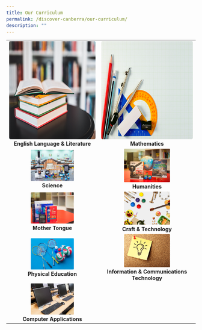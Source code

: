 ```yaml
---
title: Our Curriculum
permalink: /discover-canberra/our-curriculum/
description: ""
---
```

|  |  |  
| :--------: | :--------: | 
|   <a href="https://moe-canberrasec-staging.netlify.app/discover-canberra/our-curriculum/english-language-n-literature"><img src="/images/english.png" width="363px" height="261px"></a><br><strong>English Language & Literature</strong>   |   <a href="https://moe-canberrasec-staging.netlify.app/discover-canberra/our-curriculum/mathematics"><img src="/images/mathematics.png" width="363px" height="261px"></a><br><strong>Mathematics</strong>   |  
| <a href="https://moe-canberrasec-staging.netlify.app/discover-canberra/our-curriculum/science"><img src="/images/science.png" width="50%" height="50%"></a><br><strong>Science</strong>   | <a href="https://moe-canberrasec-staging.netlify.app/discover-canberra/our-curriculum/humanities"> <img src="/images/humanities.png" width="50%" height="50%"><br></a><strong>Humanities</strong>   |   
| <a href="https://moe-canberrasec-staging.netlify.app/discover-canberra/our-curriculum/mother-tongue"><img src="/images/mother-tongue.png" width="50%" height="50%"></a><br><strong>Mother Tongue</strong>   |   <a href="https://moe-canberrasec-staging.netlify.app/discover-canberra/our-curriculum/craft-n-technology"> <img src="/images/craft-n-tech.png" width="50%" height="50%"></a><br><strong>Craft & Technology</strong>   |
|   <a href="https://moe-canberrasec-staging.netlify.app/discover-canberra/our-curriculum/physical-education/"><img src="/images/physical-education.png" width="50%" height="50%"></a><br><strong>Physical Education</strong>   |   <a href="https://moe-canberrasec-staging.netlify.app/discover-canberra/our-curriculum/information-n-communications-technology"> <img src="/images/infos.png" width="50%" height="50%"></a><br> <strong>Information & Communications Technology</strong>   |  
|<a href="https://moe-canberrasec-staging.netlify.app/discover-canberra/our-curriculum/computer-applications"><img src="/images/computer-application.png" width="50%" height="50%"></a><br><strong>Computer Applications</strong>   |